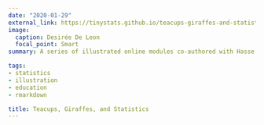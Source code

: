 ```yaml
---
date: "2020-01-29"
external_link: https://tinystats.github.io/teacups-giraffes-and-statistics/
image:
  caption: Desirée De Leon
  focal_point: Smart
summary: A series of illustrated online modules co-authored with Hasse Walum to teach statistics and R coding, set in a playful narrative about fictional miniature giraffes. Created entirely in R Markdown. 

tags:
- statistics
- illustration
- education
- rmarkdown

title: Teacups, Giraffes, and Statistics
---
```


